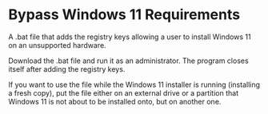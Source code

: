 # Bypass Windows 11 Requirements
A .bat file that adds the registry keys allowing a user to install Windows 11 on an unsupported hardware.

Download the .bat file and run it as an administrator. The program closes itself after adding the registry keys.

If you want to use the file while the Windows 11 installer is running (installing a fresh copy), put the file either on an external drive or a partition that Windows 11 is not about to be installed onto, but on another one.
